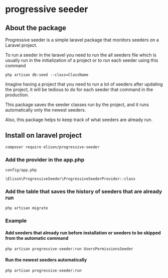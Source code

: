 # progressive seeder

## About the package

Progressive seeder is a simple laravel package that monitors seeders on a Laravel project.

To run a seeder in the laravel you need to run the all seeders file which is usually run in the initialization of a project
or to run each seeder using this command

`php artisan db:seed --class=ClassName`

Imagine having a project that you need to run a lot of seeders after updating the project, 
it will be tedious to do for each seeder that command in the production.

This package saves the seeder classes run by the project, and it runs automatically only the newest seeders.

Also, this package helps to keep track of what seeders are already run.

## Install on laravel project

`composer require elison/progressive-seeder`

### Add the provider in the app.php

`config/app.php`

`\Elison\ProgressiveSeeder\ProgressiveSeederProvider::class`

### Add the table that saves the history of seeders that are already run

`php artisan migrate`

### Example

#### Add seeders that already run before installation or seeders to be skipped from the automatic command

`php artisan progressive-seeder:run UsersPermissionsSeeder`

#### Run the newest seeders automatically

`php artisan progressive-seeder:run`
